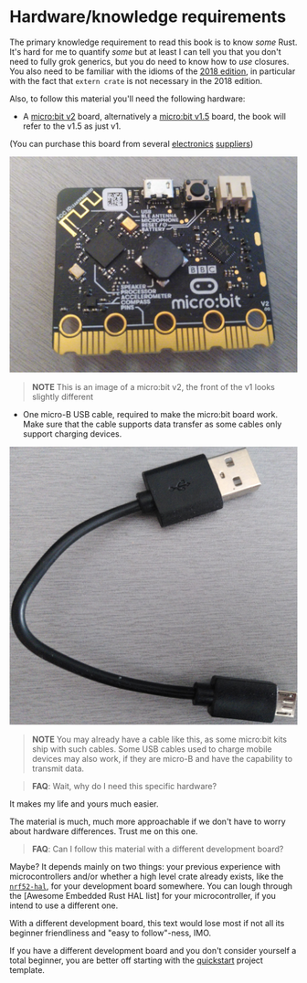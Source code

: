 # Hardware/knowledge requirements

The primary knowledge requirement to read this book is to know *some* Rust. It's
hard for me to quantify *some* but at least I can tell you that you don't need
to fully grok generics, but you do need to know how to *use* closures. You also
need to be familiar with the idioms of the [2018 edition], in particular with
the fact that `extern crate` is not necessary in the 2018 edition.

[2018 edition]: https://rust-lang-nursery.github.io/edition-guide/

Also, to follow this material you'll need the following hardware:

- A [micro:bit v2] board, alternatively a [micro:bit v1.5] board, the book
  will refer to the v1.5 as just v1.

[micro:bit v2]: https://tech.microbit.org/hardware/
[micro:bit v1.5]: https://tech.microbit.org/hardware/1-5-revision/

(You can purchase this board from several [electronics][0] [suppliers][1])

[0]: https://microbit.org/buy/
[1]: https://www.mouser.com/microbit/_/N-aez3t?P=1y8um0l

<p align="center">
<img title="micro:bit" src="../assets/microbit-v2.jpg">
</p>

> **NOTE** This is an image of a micro:bit v2, the front of the v1 looks slightly different

- One micro-B USB cable, required to make the micro:bit board work.
  Make sure that the cable supports data transfer as some cables only support charging devices.

<p align="center">
<img title="micro-B USB cable" src="../assets/usb-cable.jpg">
</p>

> **NOTE** You may already have a cable like this, as some micro:bit kits ship with such cables.
> Some USB cables used to charge mobile devices may also work, if they are micro-B and have the
> capability to transmit data.

> **FAQ**: Wait, why do I need this specific hardware?

It makes my life and yours much easier.

The material is much, much more approachable if we don't have to worry about hardware differences.
Trust me on this one.

> **FAQ**: Can I follow this material with a different development board?

Maybe? It depends mainly on two things: your previous experience with microcontrollers and/or
whether a high level crate already exists, like the [`nrf52-hal`], for your development board
somewhere. You can lough through the [Awesome Embedded Rust HAL list] for your microcontroller,
if you intend to use a different one.

[`nrf52-hal`]: https://docs.rs/nrf52-hal
[Awesome Embedded Rust]: https://github.com/rust-embedded/awesome-embedded-rust#hal-implementation-crates

With a different development board, this text would lose most if not all its beginner friendliness
and "easy to follow"-ness, IMO.

If you have a different development board and you don't consider yourself a total beginner, you are
better off starting with the [quickstart] project template.

[quickstart]: https://rust-embedded.github.io/cortex-m-quickstart/cortex_m_quickstart/
